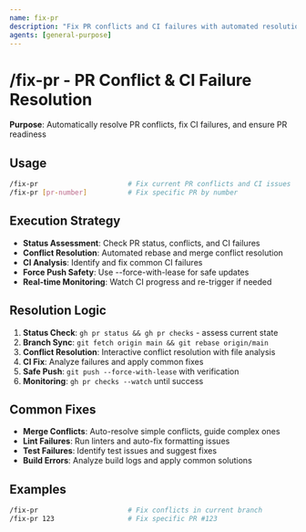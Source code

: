 ```yaml
---
name: fix-pr
description: "Fix PR conflicts and CI failures with automated resolution"
agents: [general-purpose]
---
```


# /fix-pr - PR Conflict & CI Failure Resolution

**Purpose**: Automatically resolve PR conflicts, fix CI failures, and ensure PR readiness

## Usage

```bash
/fix-pr                      # Fix current PR conflicts and CI issues
/fix-pr [pr-number]          # Fix specific PR by number
```

## Execution Strategy

- **Status Assessment**: Check PR status, conflicts, and CI failures
- **Conflict Resolution**: Automated rebase and merge conflict resolution
- **CI Analysis**: Identify and fix common CI failures
- **Force Push Safety**: Use --force-with-lease for safe updates
- **Real-time Monitoring**: Watch CI progress and re-trigger if needed

## Resolution Logic

1. **Status Check**: `gh pr status && gh pr checks` - assess current state
2. **Branch Sync**: `git fetch origin main && git rebase origin/main`
3. **Conflict Resolution**: Interactive conflict resolution with file analysis
4. **CI Fix**: Analyze failures and apply common fixes
5. **Safe Push**: `git push --force-with-lease` with verification
6. **Monitoring**: `gh pr checks --watch` until success

## Common Fixes

- **Merge Conflicts**: Auto-resolve simple conflicts, guide complex ones
- **Lint Failures**: Run linters and auto-fix formatting issues
- **Test Failures**: Identify test issues and suggest fixes
- **Build Errors**: Analyze build logs and apply common solutions

## Examples

```bash
/fix-pr                      # Fix conflicts in current branch
/fix-pr 123                  # Fix specific PR #123
```
